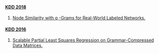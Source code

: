 #### [KDD 2018](https://dblp.org/db/conf/kdd/kdd2018.html)
  1. [Node Similarity with q -Grams for Real-World Labeled Networks.](https://doi.org/10.1145/3219819.3220085)  
  
#### [KDD 2016](https://dblp.org/db/conf/kdd/kdd2016.html)
  1. [Scalable Partial Least Squares Regression on Grammar-Compressed Data Matrices.](https://doi.org/10.1145/2939672.2939864)  
  